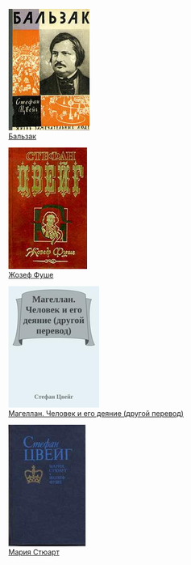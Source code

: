 ![](Бальзак.jpg)  
[Бальзак](Бальзак)

![](Жозеф%20Фуше.jpg)  
[Жозеф Фуше](Жозеф%20Фуше)

![](Магеллан.%20Человек%20и%20его%20деяние%20(другой%20перевод).jpg)  
[Магеллан. Человек и его деяние (другой перевод)](Магеллан.%20Человек%20и%20его%20деяние%20(другой%20перевод))

![](Мария%20Стюарт.jpg)  
[Мария Стюарт](Мария%20Стюарт)
